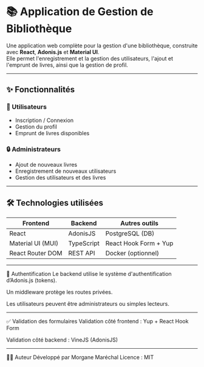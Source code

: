 # 📚 Application de Gestion de Bibliothèque

Une application web complète pour la gestion d'une bibliothèque, construite avec **React**, **Adonis.js** et **Material UI**.  
Elle permet l'enregistrement et la gestion des utilisateurs, l'ajout et l'emprunt de livres, ainsi que la gestion de profil.

---

## ✨ Fonctionnalités

### 👤 Utilisateurs
- Inscription / Connexion
- Gestion du profil
- Emprunt de livres disponibles

### 🔒 Administrateurs
- Ajout de nouveaux livres
- Enregistrement de nouveaux utilisateurs
- Gestion des utilisateurs et des livres

---

## 🛠️ Technologies utilisées

| Frontend         | Backend       | Autres outils        |
|------------------|---------------|-----------------------|
| React            | AdonisJS      | PostgreSQL (DB)       |
| Material UI (MUI)| TypeScript    | React Hook Form + Yup|
| React Router DOM | REST API      | Docker (optionnel)   |

---

🔐 Authentification
Le backend utilise le système d'authentification d’Adonis.js (tokens).

Un middleware protège les routes privées.

Les utilisateurs peuvent être administrateurs ou simples lecteurs.

---

✅ Validation des formulaires
Validation côté frontend : Yup + React Hook Form

Validation côté backend : VineJS (AdonisJS)

---

👨‍💻 Auteur
Développé par Morgane Maréchal
Licence : MIT


